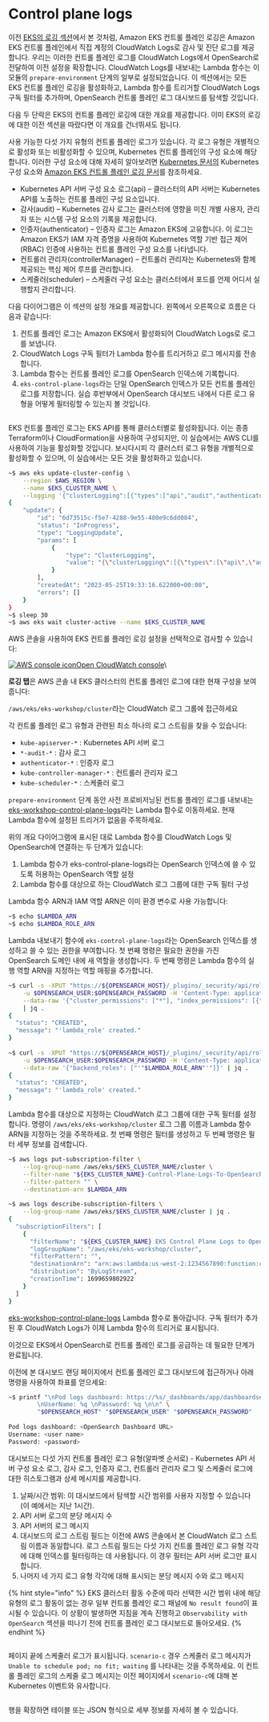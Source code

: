 # Control plane logs

이전 [EKS의 로깅 섹션](../logging-in-eks/)에서 본 것처럼, Amazon EKS 컨트롤 플레인 로깅은 Amazon EKS 컨트롤 플레인에서 직접 계정의 CloudWatch Logs로 감사 및 진단 로그를 제공합니다. 우리는 이러한 컨트롤 플레인 로그를 CloudWatch Logs에서 OpenSearch로 전달하여 이전 설정을 확장합니다. CloudWatch Logs를 내보내는 Lambda 함수는 이 모듈의 `prepare-environment` 단계의 일부로 설정되었습니다. 이 섹션에서는 모든 EKS 컨트롤 플레인 로깅을 활성화하고, Lambda 함수를 트리거할 CloudWatch Logs 구독 필터를 추가하며, OpenSearch 컨트롤 플레인 로그 대시보드를 탐색할 것입니다.

다음 두 단락은 EKS의 컨트롤 플레인 로깅에 대한 개요를 제공합니다. 이미 EKS의 로깅에 대한 이전 섹션을 따랐다면 이 개요를 건너뛰셔도 됩니다.

사용 가능한 다섯 가지 유형의 컨트롤 플레인 로그가 있습니다. 각 로그 유형은 개별적으로 활성화 또는 비활성화할 수 있으며, Kubernetes 컨트롤 플레인의 구성 요소에 해당합니다. 이러한 구성 요소에 대해 자세히 알아보려면 [Kubernetes 문서의](https://kubernetes.io/docs/concepts/overview/components/) Kubernetes 구성 요소와 [Amazon EKS 컨트롤 플레인 로깅 문서](https://docs.aws.amazon.com/eks/latest/userguide/control-plane-logs.html)를 참조하세요.

* Kubernetes API 서버 구성 요소 로그(api) – 클러스터의 API 서버는 Kubernetes API를 노출하는 컨트롤 플레인 구성 요소입니다.&#x20;
* 감사(audit) – Kubernetes 감사 로그는 클러스터에 영향을 미친 개별 사용자, 관리자 또는 시스템 구성 요소의 기록을 제공합니다.&#x20;
* 인증자(authenticator) – 인증자 로그는 Amazon EKS에 고유합니다. 이 로그는 Amazon EKS가 IAM 자격 증명을 사용하여 Kubernetes 역할 기반 접근 제어(RBAC) 인증에 사용하는 컨트롤 플레인 구성 요소를 나타냅니다.&#x20;
* 컨트롤러 관리자(controllerManager) – 컨트롤러 관리자는 Kubernetes와 함께 제공되는 핵심 제어 루프를 관리합니다.&#x20;
* 스케줄러(scheduler) – 스케줄러 구성 요소는 클러스터에서 포드를 언제 어디서 실행할지 관리합니다.

다음 다이어그램은 이 섹션의 설정 개요를 제공합니다. 왼쪽에서 오른쪽으로 흐름은 다음과 같습니다:

1. 컨트롤 플레인 로그는 Amazon EKS에서 활성화되어 CloudWatch Logs로 로그를 보냅니다.&#x20;
2. CloudWatch Logs 구독 필터가 Lambda 함수를 트리거하고 로그 메시지를 전송합니다.&#x20;
3. Lambda 함수는 컨트롤 플레인 로그를 OpenSearch 인덱스에 기록합니다.&#x20;
4. `eks-control-plane-logs`라는 단일 OpenSearch 인덱스가 모든 컨트롤 플레인 로그를 저장합니다. 실습 후반부에서 OpenSearch 대시보드 내에서 다른 로그 유형을 어떻게 필터링할 수 있는지 볼 것입니다.

<figure><img src="../../.gitbook/assets/image (18) (1).png" alt=""><figcaption></figcaption></figure>

EKS 컨트롤 플레인 로그는 EKS API를 통해 클러스터별로 활성화됩니다. 이는 종종 Terraform이나 CloudFormation을 사용하여 구성되지만, 이 실습에서는 AWS CLI를 사용하여 기능을 활성화할 것입니다. 보시다시피 각 클러스터 로그 유형을 개별적으로 활성화할 수 있으며, 이 실습에서는 모든 것을 활성화하고 있습니다.

```bash
~$ aws eks update-cluster-config \
    --region $AWS_REGION \
    --name $EKS_CLUSTER_NAME \
    --logging '{"clusterLogging":[{"types":["api","audit","authenticator","controllerManager","scheduler"],"enabled":true}]}'
{
    "update": {
        "id": "6d73515c-f5e7-4288-9e55-480e9c6dd084",
        "status": "InProgress",
        "type": "LoggingUpdate",
        "params": [
            {
                "type": "ClusterLogging",
                "value": "{\"clusterLogging\":[{\"types\":[\"api\",\"audit\",\"authenticator\",\"controllerManager\",\"scheduler\"],\"enabled\":true}]}"
            }
        ],
        "createdAt": "2023-05-25T19:33:16.622000+00:00",
        "errors": []
    }
}
~$ sleep 30
~$ aws eks wait cluster-active --name $EKS_CLUSTER_NAME
```

AWS 콘솔을 사용하여 EKS 컨트롤 플레인 로깅 설정을 선택적으로 검사할 수 있습니다:

[![AWS console icon](https://eksworkshop.com/img/services/cloudwatch.png)Open CloudWatch console](https://console.aws.amazon.com/eks/home#/clusters/eks-workshop?selectedTab=cluster-logging-tab)\


**로깅 탭**은 AWS 콘솔 내 EKS 클러스터의 컨트롤 플레인 로그에 대한 현재 구성을 보여줍니다:

`/aws/eks/eks-workshop/cluster`라는 CloudWatch 로그 그룹에 접근하세요

각 컨트롤 플레인 로그 유형과 관련된 최소 하나의 로그 스트림을 찾을 수 있습니다:

* `kube-apiserver-*` : Kubernetes API 서버 로그&#x20;
* `*-audit-*` : 감사 로그&#x20;
* `authenticator-*` : 인증자 로그&#x20;
* `kube-controller-manager-*` : 컨트롤러 관리자 로그&#x20;
* `kube-scheduler-*` : 스케줄러 로그

`prepare-environment` 단계 동안 사전 프로비저닝된 컨트롤 플레인 로그를 내보내는 [eks-workshop-control-plane-logs](https://console.aws.amazon.com/lambda/home#/functions/eks-workshop-control-plane-logs)라는 Lambda 함수로 이동하세요. 현재 Lambda 함수에 설정된 트리거가 없음을 주목하세요.

위의 개요 다이어그램에 표시된 대로 Lambda 함수를 CloudWatch Logs 및 OpenSearch에 연결하는 두 단계가 있습니다:

1. Lambda 함수가 eks-control-plane-logs라는 OpenSearch 인덱스에 쓸 수 있도록 허용하는 OpenSearch 역할 설정&#x20;
2. Lambda 함수를 대상으로 하는 CloudWatch 로그 그룹에 대한 구독 필터 구성

Lambda 함수 ARN과 IAM 역할 ARN은 이미 환경 변수로 사용 가능합니다:

```bash
~$ echo $LAMBDA_ARN
~$ echo $LAMBDA_ROLE_ARN
```

Lambda 내보내기 함수에 `eks-control-plane-logs`라는 OpenSearch 인덱스를 생성하고 쓸 수 있는 권한을 부여합니다. 첫 번째 명령은 필요한 권한을 가진 OpenSearch 도메인 내에 새 역할을 생성합니다. 두 번째 명령은 Lambda 함수의 실행 역할 ARN을 지정하는 역할 매핑을 추가합니다.

```bash
~$ curl -s -XPUT "https://${OPENSEARCH_HOST}/_plugins/_security/api/roles/lambda_role" \
    -u $OPENSEARCH_USER:$OPENSEARCH_PASSWORD -H 'Content-Type: application/json' \
    --data-raw '{"cluster_permissions": ["*"], "index_permissions": [{"index_patterns": ["eks-control-plane-logs*"], "allowed_actions": ["*"]}]}' \
    | jq .
{
  "status": "CREATED",
  "message": "'lambda_role' created."
}
 
~$ curl -s -XPUT "https://${OPENSEARCH_HOST}/_plugins/_security/api/rolesmapping/lambda_role" \
    -u $OPENSEARCH_USER:$OPENSEARCH_PASSWORD -H 'Content-Type: application/json' \
    --data-raw '{"backend_roles": ["'"$LAMBDA_ROLE_ARN"'"]}' | jq .
{
  "status": "CREATED",
  "message": "'lambda_role' created."
}
```



Lambda 함수를 대상으로 지정하는 CloudWatch 로그 그룹에 대한 구독 필터를 설정합니다. 명령이 `/aws/eks/eks-workshop/cluster` 로그 그룹 이름과 Lambda 함수 ARN을 지정하는 것을 주목하세요. 첫 번째 명령은 필터를 생성하고 두 번째 명령은 필터 세부 정보를 검색합니다.

```bash
~$ aws logs put-subscription-filter \
    --log-group-name /aws/eks/$EKS_CLUSTER_NAME/cluster \
    --filter-name "${EKS_CLUSTER_NAME}-Control-Plane-Logs-To-OpenSearch" \
    --filter-pattern "" \
    --destination-arn $LAMBDA_ARN
 
~$ aws logs describe-subscription-filters \
    --log-group-name /aws/eks/$EKS_CLUSTER_NAME/cluster | jq .
{
  "subscriptionFilters": [
    {
      "filterName": "${EKS_CLUSTER_NAME} EKS Control Plane Logs to OpenSearch",
      "logGroupName": "/aws/eks/eks-workshop/cluster",
      "filterPattern": "",
      "destinationArn": "arn:aws:lambda:us-west-2:1234567890:function:control-plane-logs",
      "distribution": "ByLogStream",
      "creationTime": 1699659802922
    }
  ]
}
```

[eks-workshop-control-plane-logs](https://console.aws.amazon.com/lambda/home#/functions/eks-workshop-control-plane-logs) Lambda 함수로 돌아갑니다. 구독 필터가 추가된 후 CloudWatch Logs가 이제 Lambda 함수의 트리거로 표시됩니다.

이것으로 EKS에서 OpenSearch로 컨트롤 플레인 로그를 공급하는 데 필요한 단계가 완료됩니다.

이전에 본 대시보드 랜딩 페이지에서 컨트롤 플레인 로그 대시보드에 접근하거나 아래 명령을 사용하여 좌표를 얻으세요:

```bash
~$ printf "\nPod logs dashboard: https://%s/_dashboards/app/dashboards#/view/1a1c3a70-831a-11ee-8baf-a5d5c77ada98 \
        \nUserName: %q \nPassword: %q \n\n" \
        "$OPENSEARCH_HOST" "$OPENSEARCH_USER" "$OPENSEARCH_PASSWORD"
 
Pod logs dashboard: <OpenSearch Dashboard URL>
Username: <user name>
Password: <password>
```

대시보드는 다섯 가지 컨트롤 플레인 로그 유형(알파벳 순서로) - Kubernetes API 서버 구성 요소 로그, 감사 로그, 인증자 로그, 컨트롤러 관리자 로그 및 스케줄러 로그에 대한 히스토그램과 상세 메시지를 제공합니다.

1. 날짜/시간 범위: 이 대시보드에서 탐색할 시간 범위를 사용자 지정할 수 있습니다 (이 예에서는 지난 1시간).
2. API 서버 로그의 분당 메시지 수
3. API 서버의 로그 메시지
4. 대시보드의 로그 스트림 필드는 이전에 AWS 콘솔에서 본 CloudWatch 로그 스트림 이름과 동일합니다. 로그 스트림 필드는 다섯 가지 컨트롤 플레인 로그 유형 각각에 대해 인덱스를 필터링하는 데 사용됩니다. 이 경우 필터는 API 서버 로그만 표시합니다.
5. 나머지 네 가지 로그 유형 각각에 대해 표시되는 분당 메시지 수와 로그 메시지

{% hint style="info" %}
EKS 클러스터 활동 수준에 따라 선택한 시간 범위 내에 해당 유형의 로그 활동이 없는 경우 일부 컨트롤 플레인 로그 패널에 `No result found`이 표시될 수 있습니다. 이 상황이 발생하면 지침을 계속 진행하고 `Observability with OpenSearch` 섹션을 떠나기 전에 컨트롤 플레인 로그 대시보드로 돌아오세요.
{% endhint %}

<figure><img src="../../.gitbook/assets/image (19) (1).png" alt=""><figcaption></figcaption></figure>

페이지 끝에 스케줄러 로그가 표시됩니다.  `scenario-c` 경우 스케줄러 로그 메시지가 `Unable to schedule pod; no fit; waiting` 를 나타내는 것을 주목하세요. 이 컨트롤 플레인 로그의 스케줄 로그 메시지는 이전 페이지에서 `scenario-c`에 대해 본 Kubernetes 이벤트와 유사합니다.

<figure><img src="../../.gitbook/assets/image (20) (1).png" alt=""><figcaption></figcaption></figure>

행을 확장하면 테이블 또는 JSON 형식으로 세부 정보를 자세히 볼 수 있습니다.

<figure><img src="../../.gitbook/assets/image (21) (1).png" alt=""><figcaption></figcaption></figure>



